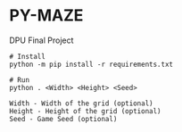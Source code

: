 # PY-MAZE
DPU Final Project
```
# Install
python -m pip install -r requirements.txt

# Run
python . <Width> <Height> <Seed>

Width - Width of the grid (optional)
Height - Height of the grid (optional)
Seed - Game Seed (optional)
```